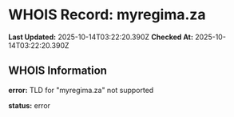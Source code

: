# WHOIS Record: myregima.za

**Last Updated:** 2025-10-14T03:22:20.390Z
**Checked At:** 2025-10-14T03:22:20.390Z

## WHOIS Information

**error:** TLD for "myregima.za" not supported

**status:** error

